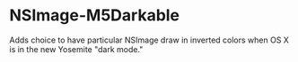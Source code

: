 NSImage-M5Darkable
==================

Adds choice to have particular NSImage draw in inverted colors when OS X is in the new Yosemite "dark mode."
